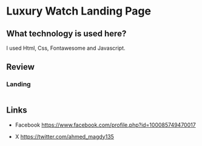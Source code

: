 # Luxury Watch Landing Page

## What technology is used here?

I used Html, Css, Fontawesome and Javascript.

## Review

### Landing

<img align="center" marginLeft="auto" width="80%" scr ="./img/template/screen1.png">

<img align="center" marginLeft="auto" width="80%" scr ="./img/template/screen2.png">

## Links

- Facebook
  https://www.facebook.com/profile.php?id=100085749470017

- X
  https://twitter.com/ahmed_magdy135

